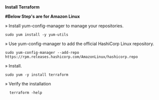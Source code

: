 **Install Terraform**

   **#Below Step's are for Amazon Linux**

» Install yum-config-manager to manage your repositories.
  
    sudo yum install -y yum-utils

» Use yum-config-manager to add the official HashiCorp Linux repository.

    sudo yum-config-manager --add-repo https://rpm.releases.hashicorp.com/AmazonLinux/hashicorp.repo

» Install.

    sudo yum -y install terraform
    
» Verify the installation
      
      terraform -help    
